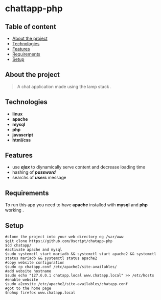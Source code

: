 # chattapp-php

## Table of content  
* [About the project](#about-the-project)  
* [Technologies](#technologies)  
* [Features](#features)
* [Requirements](#requirements)  
* [Setup](#setup)  

## About the project  
>A chat application made using the lamp stack .  

## Technologies  
* **linux**  
* **apache**  
* **mysql**  
* **php** 
* **javascript**
* **html/css**

## Features  
* use ***ajax*** to diynamically serve content and decrease loading time 
* hashing of ***password***
* searchs of ***users*** message

## Requirements  
To run this app you need to have **apache** installed with **mysql** and **php** working .

## Setup
```shell  
#clone the project into your web directory eg /var/www   
$git clone https://github.com/0script/chatapp-php
$cd chatapp/
#activate apache and mysql
$sudo systemctl start mariadb && systemctl start apache2 && systemctl status mariadb && systemctl status apache2
#copy website configuration
$sudo cp chatapp.conf /etc/apache2/site-availables/
#add website hostname 
$sudo echo "127.0.0.1 chatapp.local www.chatapp.local" >> /etc/hosts
#enable website 
$sudo a2ensite /etc/apache2/site-availables/chatapp.conf
#got to the home page
$nohup firefox www.chatapp.local
```
